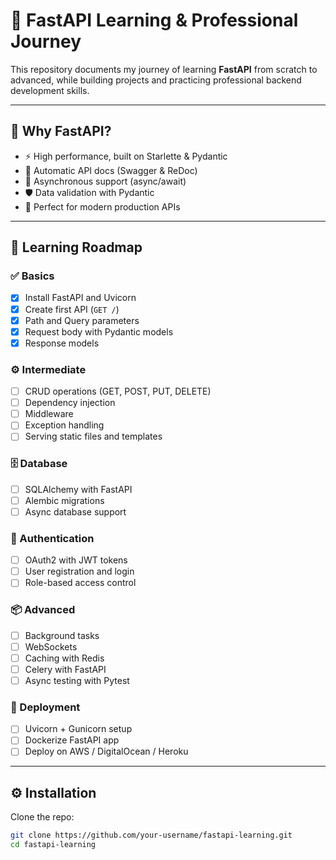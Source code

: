 # 🚀 FastAPI Learning & Professional Journey

This repository documents my journey of learning **FastAPI** from scratch to advanced, while building projects and practicing professional backend development skills.  

---

## 📖 Why FastAPI?
- ⚡ High performance, built on Starlette & Pydantic  
- 📝 Automatic API docs (Swagger & ReDoc)  
- 🔄 Asynchronous support (async/await)  
- 🛡️ Data validation with Pydantic  
- 🚀 Perfect for modern production APIs  

---

## 📂 Learning Roadmap

### ✅ Basics
- [x] Install FastAPI and Uvicorn  
- [x] Create first API (`GET /`)  
- [x] Path and Query parameters  
- [x] Request body with Pydantic models  
- [x] Response models  

### ⚙️ Intermediate
- [ ] CRUD operations (GET, POST, PUT, DELETE)  
- [ ] Dependency injection  
- [ ] Middleware  
- [ ] Exception handling  
- [ ] Serving static files and templates  

### 🗄️ Database
- [ ] SQLAlchemy with FastAPI  
- [ ] Alembic migrations  
- [ ] Async database support  

### 🔑 Authentication
- [ ] OAuth2 with JWT tokens  
- [ ] User registration and login  
- [ ] Role-based access control  

### 📦 Advanced
- [ ] Background tasks  
- [ ] WebSockets  
- [ ] Caching with Redis  
- [ ] Celery with FastAPI  
- [ ] Async testing with Pytest  

### 🚀 Deployment
- [ ] Uvicorn + Gunicorn setup  
- [ ] Dockerize FastAPI app  
- [ ] Deploy on AWS / DigitalOcean / Heroku  

---

## ⚙️ Installation

Clone the repo:
```bash
git clone https://github.com/your-username/fastapi-learning.git
cd fastapi-learning
